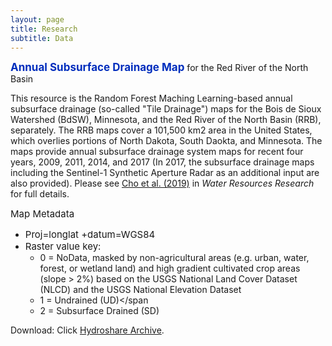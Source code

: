 ```yaml
---
layout: page
title: Research
subtitle: Data
---
```

<b><span style="font-size: 17px !important; color: #002dbd;"> Annual Subsurface Drainage Map</span></b> for the Red River of the North Basin

This resource is  the Random Forest Maching Learning-based annual subsurface drainage (so-called "Tile Drainage") maps for the Bois de Sioux Watershed (BdSW), Minnesota, and the Red River of the North Basin (RRB), separately. The RRB maps cover a 101,500 km2 area in the United States, which overlies portions of North Dakota, South Daokta, and Minnesota. The maps provide annual subsurface drainage system maps for recent four years, 2009, 2011, 2014, and 2017 (In 2017, the subsurface drainage maps including the Sentinel-1 Synthetic Aperture Radar as an additional input are also provided). Please see <a href="/pdfs/Cho_etal_2019_WRR_SSD.pdf">Cho et al. (2019)</a> in <i>Water Resources Research</i> for full details.

<span style="font-size: 15px !important;"> Map Metadata</span>
- <span style="font-size: 15px !important;">Proj=longlat +datum=WGS84</span>
- <span style="font-size: 15px !important;">Raster value key:</span>
	- <span style="font-size: 14px !important;"> 0 = NoData, masked by non-agricultural areas (e.g. urban, water, forest, or wetland land) and high gradient cultivated crop areas (slope > 2%) based on the USGS National Land Cover Dataset (NLCD) and the USGS National Elevation Dataset</span>
	- <span style="font-size: 14px !important;"> 1 = Undrained (UD)</span
	- <span style="font-size: 14px !important;"> 2 = Subsurface Drained (SD) </span>

Download: Click <a href="https://www.hydroshare.org/resource/f2f7a9cfbae1451f85b5c0dc3938b9a1/">Hydroshare Archive</a>. 
